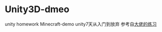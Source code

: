# Unity3D-dmeo
unity  homework
Minecraft-demo 
unity7天从入门到放弃
参考自<a href="https://github.com/XINCGer/Unity3DTraining">大佬的练习</a>
